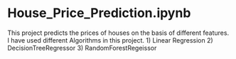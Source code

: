 # House_Price_Prediction.ipynb
This project predicts the prices of houses on the basis of different features. I have used different Algorithms in this project.  1) Linear Regression  2) DecisionTreeRegressor  3) RandomForestRegeissor
